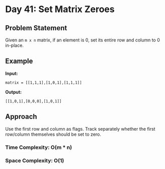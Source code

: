 # Day 41: Set Matrix Zeroes

## Problem Statement
Given an `m x n` matrix, if an element is 0, set its entire row and column to 0 in-place.

## Example
**Input:**
```
matrix = [[1,1,1],[1,0,1],[1,1,1]]
```
**Output:**
```
[[1,0,1],[0,0,0],[1,0,1]]
```

## Approach
Use the first row and column as flags. Track separately whether the first row/column themselves should be set to zero.

### Time Complexity: O(m * n)
### Space Complexity: O(1)
